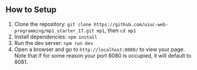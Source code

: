 ## How to Setup
1. Clone the repository:
`git clone https://github.com/uiuc-web-programming/mp1_starter_17.git mp1`, then `cd mp1`
2. Install dependencies:
`npm install`
3. Run the dev server:
`npm run dev`
4. Open a browser and go to `http://localhost:8080/` to view your page. Note that if for some reason your port 8080 is occupied, it will default to 8081.

